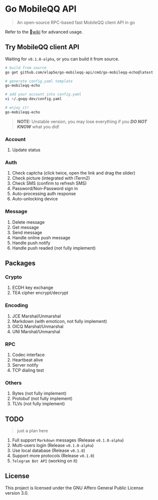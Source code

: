 # Go MobileQQ API

> An open-source RPC-based fast MobileQQ client API in go

Refer to the 🔗[wiki](https://github.com/elap5e/go-mobileqq-api/wiki) for advanced usage.

## Try MobileQQ client API

Waiting for `v0.1.0-alpha`, or you can build it from source.

```bash
# build from source
go get github.com/elap5e/go-mobileqq-api/cmd/go-mobileqq-echo@latest

# generate config.yaml template
go-mobileqq-echo

# add your account into config.yaml
vi ~/.goqq-dev/config.yaml

# enjoy it!
go-mobileqq-echo
```

> **NOTE:** Unstable version, you may lose everything if you **_DO NOT KNOW_** what you did!

### Account

1. Update status

### Auth

1. Check captcha (click twice, open the link and drag the slider)
2. Check picture (integrated with iTerm2)
3. Check SMS (confirm to refresh SMS)
4. Password/Non-Password sign in
5. Auto-processing auth response
6. Auto-unlocking device

### Message

1. Delete message
2. Get message
3. Send message
4. Handle online push message
5. Handle push notify
6. Handle push readed (not fully implement)

## Packages

### Crypto

1. ECDH key exchange
2. TEA cipher encrypt/decrypt

### Encoding

1. JCE Marshal/Unmarshal
2. Markdown (with emoticon, not fully implement)
3. OICQ Marshal/Unmarshal
4. UNI Marshal/Unmarshal

### RPC

1. Codec interface
2. Heartbeat alive
3. Server notify
4. TCP dialing test

### Others

1. Bytes (not fully implement)
2. Protobuf (not fully implement)
3. TLVs (not fully implement)

## TODO

> just a plan here

1. Full support `Markdown` messages (Release `v0.1.0-alpha`)
2. Multi-users login (Release `v0.1.0-alpha`)
3. Use local database (Release `v0.1.0`)
4. Support more protocols (Release `v0.1.0`)
5. `Telegram Bot API` (working on it)

## License

This project is licensed under the GNU Affero General Public License version 3.0.

